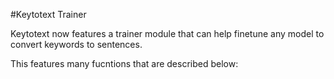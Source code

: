 #Keytotext Trainer

Keytotext now features a trainer module that can help finetune any model to convert keywords to sentences.

This features many fucntions that are described below:

